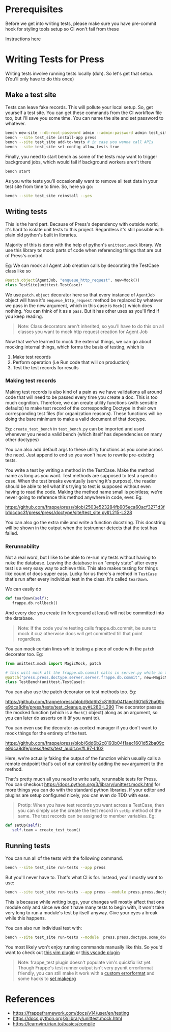 # Prerequisites

Before we get into writing tests, please make sure you have pre-commit hook for
styling tools setup so CI won't fail from these

Instructions [here](https://github.com/frappe/press/issues/424#issuecomment-1193375098)

# Writing Tests for Press

Writing tests involve running tests locally (duh). So let's get that setup. (You'll only have to do this once)

## Make a test site

Tests can leave fake records. This will pollute your local setup. So, get
yourself a test site. You can get these commands from the CI workflow file too,
but I'll save you some time. You can name the site and set password to whatever.

```sh
bench new-site --db-root-password admin --admin-password admin test_site
bench --site test_site install-app press
bench --site test_site add-to-hosts # in case you wanna call APIs
bench --site test_site set-config allow_tests true
```

Finally, you need to start bench as some of the tests may want to trigger
background jobs, which would fail if background workers aren't there

```sh
bench start
```

As you write tests you'll occasionally want to remove all test data
in your test site from time to time. So, here ya go:

```sh
bench --site test_site reinstall --yes
```

## Writing tests

This is the hard part. Because of Press's dependency with outside world, it's
hard to isolate unit tests to this project. Regardless it's still possible with
plain old python's built in libraries.

Majority of this is done with the help of python's `unittest.mock` library. We
use this library to mock parts of code when referencing things that are out of
Press's control.

Eg: We can mock all Agent Job creation calls by decorating the TestCase class like so

```python
@patch.object(AgentJob, "enqueue_http_request", new=Mock())
class TestSite(unittest.TestCase):
```

We use `patch.object` decorator here so that every instance of `AgentJob`
object will have it's `enqueue_http_request` method be replaced by whatever we
pass in the new argument, which in this case is `Mock()` which does nothing.
You can think of it as a `pass`. But it has other uses as you'll find if you
keep reading.

> Note: Class decorators aren't inherited, so you'll have to do this on all
> classes you want to mock http request creation for Agent Job

Now that we've learned to mock the external things, we can go about mocking
internal things, which forms the basis of testing, which is

1. Make test records
2. Perform operation (i.e Run code that will on production)
3. Test the test records for results

### Making test records

Making test records is also kind of a pain as we have validations all around
code that will need to be passed every time you create a doc. This is too much
cognition. Therefore, we can create utility functions (with sensible defaults)
to make test record of the corresponding Doctype in their own corresponding
test files (for organization reasons). These functions will be doing the bare
minimum to make a valid document of that doctype.

Eg: `create_test_bench` in `test_bench.py` can be imported and used whenever
you need a valid bench (which itself has dependencies on many other doctypes)

You can also add default args to these utility functions as you come across the
need. Just append to end so you won't have to rewrite pre-existing tests.

You write a test by writing a method in the TestCase. Make the method name as
long as you want. Test methods are supposed to test a specific case. When the
test breaks eventually (serving it's purpose), the reader should be able to
tell what it's trying to test is supposed without even having to read the code.
Making the method name small is pointless; we're never going to reference this
method anywhere in code, ever. Eg:

https://github.com/frappe/press/blob/2503e523284fb905eca60acf3271d3fb1dccbc3f/press/press/doctype/site/test_site.py#L215-L228

You can also go the extra mile and write a function docstring. This docstring
will be shown in the output when the testrunner detects that the test has
failed.

### Rerunnability

Not a real word, but I like to be able to re-run my tests without having to
nuke the database. Leaving the database in an "empty state" after every test is
a very easy way to achieve this. This also makes testing for things like count
of docs super easy. Lucky for us there's a method in `TestCase` that's run
after every individual test in the class. It's called `tearDown`.

We can easily do

```python
def tearDown(self):
   frappe.db.rollback()
```

And every doc you create (in foreground at least) will not be committed into the database.

> Note: If the code you're testing calls frappe.db.commit, be sure to mock it
> cuz otherwise docs will get committed till that point regardless.

You can mock certain lines while testing a piece of code with the `patch` decorator too. Eg:

```python
from unittest.mock import MagicMock, patch

# this will mock all the frappe.db.commit calls in server.py while in this test suite
@patch("press.press.doctype.server.server.frappe.db.commit", new=MagicMock)
class TestBench(unittest.TestCase):
```

You can also use the patch decorator on test methods too. Eg:

https://github.com/frappe/press/blob/6dd6b2c8193b04f1aec1601d52ba09ce9dca8dfe/press/tests/test_cleanup.py#L280-L290
The decorator passes the mocked function (which is a `Mock()` object) along as
an argument, so you can later do asserts on it (if you want to).

You can even use the decorator as context manager if you don't want to mock
things for the entirety of the test.

https://github.com/frappe/press/blob/6dd6b2c8193b04f1aec1601d52ba09ce9dca8dfe/press/tests/test_audit.py#L97-L102

Here, we're actually faking the output of the function which usually calls a
remote endpoint that's out of our control by adding the `new` argument to the
method.

That's pretty much all you need to write safe, rerunnable tests for Press. You
can checkout https://docs.python.org/3/library/unittest.mock.html for more
things you can do with the standard python libraries. If your editor and
plugins are setup configured nicely, you can even do TDD with ease.

> Protip: When you have test records you want across a TestCase, then you can
> simply use the create the test record in `setUp` method of the same. The test
> records can be assigned to member variables. Eg:

```python
def setUp(self):
   self.team = create_test_team()
```

## Running tests

You can run all of the tests with the following command.

```sh
bench --site test_site run-tests --app press
```

But you'll never have to. That's what CI is for. Instead, you'll mostly want to use:

```sh
bench --site test_site run-tests --app press --module press.press.doctype.some_doctype.test_some_doctype
```

This is because while writing bugs, your changes will mostly affect that one
module only and since we don't have many tests to begin with, it won't take
very long to run a module's test by itself anyway. Give your eyes a break while this happens.

You can also run individual test with:

```sh
bench --site test_site run-tests --module  press.press.doctype.some_doctype.test_some_doctype --test test_very_specific_thing
```

You most likely won't enjoy running commands manually like this. So you'd want
to check out [this vim plugin](https://github.com/ankush/frappe_test.vim/) or
[this vscode plugin](https://marketplace.visualstudio.com/items?itemName=AnkushMenat.frappe-test-runner)

> Note: frappe_test plugin doesn't populate vim's quickfix list yet. Though
> Frappe's test runner output isn't very pyunit errorformat friendly, you can
> still make it work with a [custom errorformat](https://github.com/balamurali27/dotfiles/blob/85dc18a/.config/nvim/after/plugin/frappe.vim#LL10C1-L10C128) and some hacks to [set makeprg](https://github.com/balamurali27/dotfiles/blob/0bcd6270770d0b67b63fc0ea308e6834fefda5a6/.config/nvim/init.vim#L150C7-L163)

# References

- https://frappeframework.com/docs/v14/user/en/testing
- https://docs.python.org/3/library/unittest.mock.html
- https://learnvim.irian.to/basics/compile
